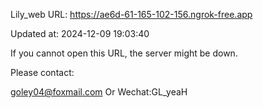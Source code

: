 Lily_web URL: https://ae6d-61-165-102-156.ngrok-free.app

Updated at: 2024-12-09 19:03:40

If you cannot open this URL, the server might be down.

Please contact: 

goley04@foxmail.com Or Wechat:GL_yeaH